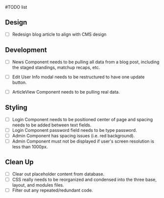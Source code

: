 #TODO list

## Design
- [ ] Redesign blog article to align with CMS design

## Development
- [ ] News Component needs to be pulling all data from a blog post, including the staged standings, matchup recaps, etc.
- [ ] Edit User Info modal needs to be restructured to have one update button.
- [ ] ArticleView Component needs to be pulling real data.


## Styling
- [ ] Login Component needs to be positioned center of page and spacing needs to be added between text fields.
- [ ] Login Component password field needs to be type password.
- [ ] Admin Component has spacing issues (i.e. red background).
- [ ] Admin Component must not be displayed if user's screen resolution is less than 1000px.

## Clean Up
- [ ] Clear out placeholder content from database.
- [ ] CSS really needs to be reorganized and condensed into the three base, layout, and modules files.
- [ ] Filter out any repeated/redundant code.
